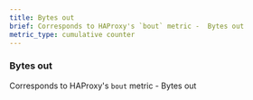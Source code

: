 ```yaml
---
title: Bytes out
brief: Corresponds to HAProxy's `bout` metric -  Bytes out
metric_type: cumulative counter
---
```

### Bytes out

Corresponds to HAProxy's `bout` metric -  Bytes out
